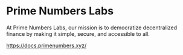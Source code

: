 
# Prime Numbers Labs

At Prime Numbers Labs, our mission is to democratize decentralized finance by making it simple, secure, and accessible to all.


https://docs.primenumbers.xyz/
